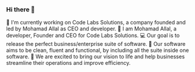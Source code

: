 ### Hi there 👋
🔭 I'm currently working on Code Labs Solutions, a company founded and led by Mohamad Allal as CEO and developer.
🪪 I am Mohamad Allal, a developer, Founder and CEO for Code Labs Solutions.
💻 Our goal is to release the perfect business/enterprise suite of software.
🔧 Our software aims to be clean, fluent and functional, by including all the suite inside one software.
🚀 We are excited to bring our vision to life and help businesses streamline their operations and improve efficiency.
<!--
**CodeLabsCEO/CodeLabsCEO** is a ✨ _special_ ✨ repository because its `README.md` (this file) appears on your GitHub profile.

Here are some ideas to get you started:

- 🔭 I’m currently working on ...
- 🌱 I’m currently learning ...
- 👯 I’m looking to collaborate on ...
- 🤔 I’m looking for help with ...
- 💬 Ask me about ...
- 📫 How to reach me: ...
- 😄 Pronouns: ...
- ⚡ Fun fact: ...
-->
